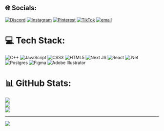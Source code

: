 
## 🌐 Socials:
[![Discord](https://img.shields.io/badge/Discord-%237289DA.svg?logo=discord&logoColor=white)](https://discord.gg/https://discord.gg/Pcjej7e2) [![Instagram](https://img.shields.io/badge/Instagram-%23E4405F.svg?logo=Instagram&logoColor=white)](https://instagram.com/zufful) [![Pinterest](https://img.shields.io/badge/Pinterest-%23E60023.svg?logo=Pinterest&logoColor=white)](https://pinterest.com/sofiasuroid) [![TikTok](https://img.shields.io/badge/TikTok-%23000000.svg?logo=TikTok&logoColor=white)](https://tiktok.com/@zuffull) [![email](https://img.shields.io/badge/Email-D14836?logo=gmail&logoColor=white)](mailto:sophiasuroid@gmail.com) 

# 💻 Tech Stack:
![C++](https://img.shields.io/badge/c++-%2300599C.svg?style=for-the-badge&logo=c%2B%2B&logoColor=white) ![JavaScript](https://img.shields.io/badge/javascript-%23323330.svg?style=for-the-badge&logo=javascript&logoColor=%23F7DF1E) ![CSS3](https://img.shields.io/badge/css3-%231572B6.svg?style=for-the-badge&logo=css3&logoColor=white) ![HTML5](https://img.shields.io/badge/html5-%23E34F26.svg?style=for-the-badge&logo=html5&logoColor=white) ![Next JS](https://img.shields.io/badge/Next-black?style=for-the-badge&logo=next.js&logoColor=white) ![React](https://img.shields.io/badge/react-%2320232a.svg?style=for-the-badge&logo=react&logoColor=%2361DAFB) ![.Net](https://img.shields.io/badge/.NET-5C2D91?style=for-the-badge&logo=.net&logoColor=white) ![Postgres](https://img.shields.io/badge/postgres-%23316192.svg?style=for-the-badge&logo=postgresql&logoColor=white) ![Figma](https://img.shields.io/badge/figma-%23F24E1E.svg?style=for-the-badge&logo=figma&logoColor=white) ![Adobe Illustrator](https://img.shields.io/badge/adobe%20illustrator-%23FF9A00.svg?style=for-the-badge&logo=adobe%20illustrator&logoColor=white) 
# 📊 GitHub Stats:
![](https://github-readme-stats.vercel.app/api?username=Zuffull&theme=dark&hide_border=false&include_all_commits=true&count_private=true)<br/>
![](https://github-readme-streak-stats.herokuapp.com/?user=Zuffull&theme=dark&hide_border=false)<br/>
![](https://github-readme-stats.vercel.app/api/top-langs/?username=Zuffull&theme=dark&hide_border=false&include_all_commits=true&count_private=true&layout=compact)

---
[![](https://visitcount.itsvg.in/api?id=Zuffull&icon=0&color=10)](https://visitcount.itsvg.in)

<!-- Proudly created with GPRM ( https://gprm.itsvg.in ) -->
